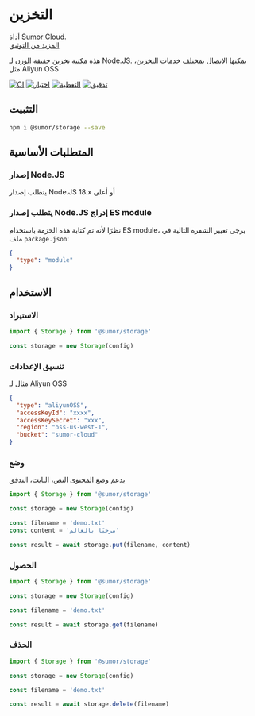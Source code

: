 # التخزين

أداة [Sumor Cloud](https://sumor.cloud).  
[المزيد من التوثيق](https://sumor.cloud/storage)

هذه مكتبة تخزين خفيفة الوزن لـ Node.JS.
يمكنها الاتصال بمختلف خدمات التخزين، مثل Aliyun OSS

[![CI](https://github.com/sumor-cloud/storage/actions/workflows/ci.yml/badge.svg)](https://github.com/sumor-cloud/storage/actions/workflows/ci.yml)
[![اختبار](https://github.com/sumor-cloud/storage/actions/workflows/ut.yml/badge.svg)](https://github.com/sumor-cloud/storage/actions/workflows/ut.yml)
[![التغطية](https://github.com/sumor-cloud/storage/actions/workflows/coverage.yml/badge.svg)](https://github.com/sumor-cloud/storage/actions/workflows/coverage.yml)
[![تدقيق](https://github.com/sumor-cloud/storage/actions/workflows/audit.yml/badge.svg)](https://github.com/sumor-cloud/storage/actions/workflows/audit.yml)

## التثبيت

```bash
npm i @sumor/storage --save
```

## المتطلبات الأساسية

### إصدار Node.JS

يتطلب إصدار Node.JS 18.x أو أعلى

### يتطلب إصدار Node.JS إدراج ES module

نظرًا لأنه تم كتابة هذه الحزمة باستخدام ES module،
يرجى تغيير الشفرة التالية في ملف `package.json`:

```json
{
  "type": "module"
}
```

## الاستخدام

### الاستيراد

```js
import { Storage } from '@sumor/storage'

const storage = new Storage(config)
```

### تنسيق الإعدادات

مثال لـ Aliyun OSS

```json
{
  "type": "aliyunOSS",
  "accessKeyId": "xxxx",
  "accessKeySecret": "xxx",
  "region": "oss-us-west-1",
  "bucket": "sumor-cloud"
}
```

### وضع

يدعم وضع المحتوى النص، البايت، التدفق

```js
import { Storage } from '@sumor/storage'

const storage = new Storage(config)

const filename = 'demo.txt'
const content = 'مرحبًا بالعالم'

const result = await storage.put(filename, content)
```

### الحصول

```js
import { Storage } from '@sumor/storage'

const storage = new Storage(config)

const filename = 'demo.txt'

const result = await storage.get(filename)
```

### الحذف

```js
import { Storage } from '@sumor/storage'

const storage = new Storage(config)

const filename = 'demo.txt'

const result = await storage.delete(filename)
```
